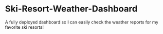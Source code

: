 # Ski-Resort-Weather-Dashboard
A fully deployed dashboard so I can easily check the weather reports for my favorite ski resorts!
